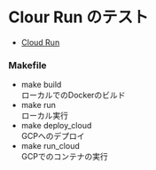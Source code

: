 # Clour Run のテスト
- [Cloud Run](https://cloud.google.com/run/?hl=ja)

### Makefile
- make build  
ローカルでのDockerのビルド
- make run  
ローカル実行
- make deploy_cloud  
GCPへのデプロイ
- make run_cloud  
GCPでのコンテナの実行
